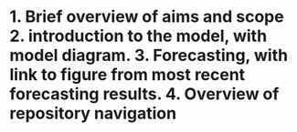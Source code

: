 # 1. Brief overview of aims and scope 2. introduction to the model, with model diagram. 3. Forecasting, with link to figure from most recent forecasting results. 4. Overview of repository navigation
